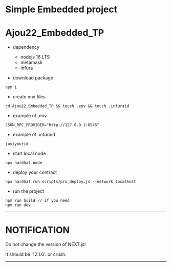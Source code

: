 # Simple Embedded project

# Ajou22_Embedded_TP

- dependency

  - nodejs 16 LTS
  - metamask
  - infura

- download package

```
npm i
```

- create env files

```
cd Ajou22_Embedded_TP && touch .env && touch .infuraid
```

- example of .env

```
JSON_RPC_PROVIDER="http://127.0.0.1:8545"
```

- example of .infuraid

```
justyourid
```

- start local node

```
npx hardhat node
```

- deploy your contract

```
npx hardhat run scripts/pro_deploy.js --network localhost
```

- run the project

```
npm run build // if you need
npm run dev
```

---

# NOTIFICATION

Do not change the version of NEXT.js!

It should be '12.1.6'. or crush.

---
